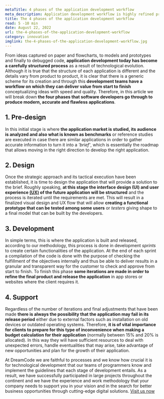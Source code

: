 ```yaml
---
metaTitle: 4 phases of the application development workflow
meta_description: Application development workflow is highly refined process that is based on four basic stages in order to provide technological solutions of the highest level .
title: The 4 phases of the application development workflow
read: 5 -10 min
date: August 22, 2022
url: the-4-phases-of-the-application-development-workflow
category: innovation
imglink: the-4-phases-of-the-application-development-workflow.jpg
---
```


From ideas captured on paper and flowcharts, to models and prototypes and finally to debugged code, **application development today has become a carefully structured process** as a result of technological evolution.
Although it is true that the structure of each application is different and the details vary from product to product, it is clear that there is a generic scheme for its creation and through this **development teams have a workflow on which they can deliver value from start to finish** conceptualizing ideas with speed and quality.
Therefore, in this article we will break down **the four phases that software developers go through to produce modern, accurate and flawless applications**.

## 1. Pre-design

In this initial stage is where **the application market is studied, its audience is analyzed and also what is known as benchmarks** or reference studies are executed in case there are similar applications in order to gather accurate information to turn it into a _'brief'_, which is essentially the roadmap that allows moving in the right direction to develop the right application.

## 2. Design

Once the strategic approach and its tactical execution have been established, it is time to design the application that will provide a solution to the brief.
Roughly speaking, **at this stage the interface design (UI) and user experience [(UX)](https://www.dreamcodesoft.com/ui-ux-crucial-components-for-development-high-value-web-applications) of the future application will be structured** and the process is iterated until the requirements are met.
This will result in a finalized visual design and UX flow that will allow **creating a functional prototype that can be tested among some users** or _testers_ giving shape to a final model that can be built by the developers.

## 3. Development

In simple terms, this is where the application is built and released, according to our methodology, this process is done in development _sprints_ to create certain functionalities of the application.
At the end of each sprint a compilation of the code is done with the purpose of checking the fulfillment of the objectives internally and thus be able to deliver results in a granular and transparent way for the customer to check and approve from start to finish.
To finish this phase **some iterations are made in order to refine the final product and release the application** in app stores or websites where the client requires it.

## 4. Support

Regardless of the number of iterations and final adjustments that have been made **there is always the possibility that the application may fail in its release period** either due to external factors such as installation on old devices or outdated operating systems.
Therefore, **it is of vital importance for clients to prepare for this type of inconvenience when making a budget calculation for their application** (normally between 15% and 20% is allocated). In this way they will have sufficient resources to deal with unexpected errors, handle eventualities that may arise, take advantage of new opportunities and plan for the growth of their application.

At DreamCode we are faithful to processes and we know how crucial it is for technological development that our teams of programmers know and implement the guidelines that each stage of development entails.
As a result, we have successfully participated in large projects throughout the continent and we have the experience and work methodology that your company needs to support you in your vision and in the search for better business opportunities through cutting-edge digital solutions. [Visit us now](https://www.dreamcodesoft.com/about)
